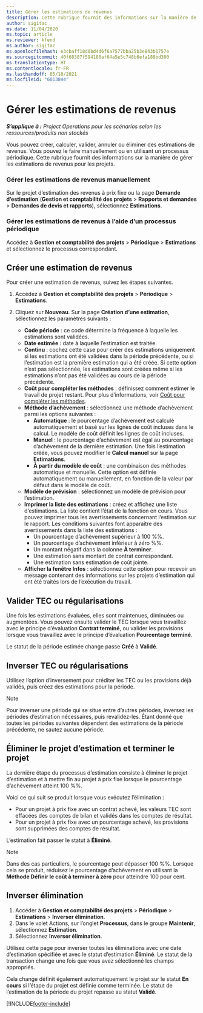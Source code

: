 ```yaml
---
title: Gérer les estimations de revenus
description: Cette rubrique fournit des informations sur la manière de gérer les estimations de revenus pour les projets.
author: sigitac
ms.date: 11/04/2020
ms.topic: article
ms.reviewer: kfend
ms.author: sigitac
ms.openlocfilehash: e3cbaff18d8bd4d6f6a7577bba25b3e843b1757e
ms.sourcegitcommit: 40f68387f594180af64a5e5c748b6efa188bd300
ms.translationtype: HT
ms.contentlocale: fr-FR
ms.lasthandoff: 05/10/2021
ms.locfileid: "6013844"
---
```

# <a name="manage-revenue-estimates"></a>Gérer les estimations de revenus

_**S’applique à :** Project Operations pour les scénarios selon les ressources/produits non stockés_

Vous pouvez créer, calculer, valider, annuler ou éliminer des estimations de revenus. Vous pouvez le faire manuellement ou en utilisant un processus périodique. Cette rubrique fournit des informations sur la manière de gérer les estimations de revenus pour les projets.

### <a name="manage-revenue-estimates-manually"></a>Gérer les estimations de revenus manuellement

Sur le projet d’estimation des revenus à prix fixe ou la page **Demande d’estimation** (**Gestion et comptabilité des projets** > **Rapports et demandes** > **Demandes de devis et rapports**), sélectionnez **Estimations**.

### <a name="manage-revenue-estimates-using-a-periodic-process"></a>Gérer les estimations de revenus à l’aide d’un processus périodique

Accédez à **Gestion et comptabilité des projets** > **Périodique** > **Estimations** et sélectionnez le processus correspondant.

## <a name="create-a-revenue-estimate"></a>Créer une estimation de revenus

Pour créer une estimation de revenus, suivez les étapes suivantes. 

1. Accédez à **Gestion et comptabilité des projets** > **Périodique** > **Estimations**.
2. Cliquez sur **Nouveau**. Sur la page **Création d’une estimation**, sélectionnez les paramètres suivants :

   - **Code période** : ce code détermine la fréquence à laquelle les estimations sont validées.
   - **Date estimée** : date à laquelle l’estimation est traitée.
   - **Continu** : cochez cette case pour créer des estimations uniquement si les estimations ont été validées dans la période précédente, ou si l’estimation est la première estimation qui a été créée. Si cette option n’est pas sélectionnée, les estimations sont créées même si les estimations n’ont pas été validées au cours de la période précédente.
   - **Coût pour compléter les méthodes** : définissez comment estimer le travail de projet restant. Pour plus d’informations, voir [Coût pour compléter les méthodes](cost-complete-methods.md).
   - **Méthode d’achèvement** : sélectionnez une méthode d’achèvement parmi les options suivantes :
     - **Automatique** : le pourcentage d’achèvement est calculé automatiquement et basé sur les lignes de coût incluses dans le calcul. Le modèle de coût définit les lignes de coût incluses.
     - **Manuel** : le pourcentage d’achèvement est égal au pourcentage d’achèvement de la dernière estimation. Une fois l’estimation créée, vous pouvez modifier le **Calcul manuel** sur la page **Estimations**.
     - **À partir du modèle de coût** : une combinaison des méthodes automatique et manuelle. Cette option est définie automatiquement ou manuellement, en fonction de la valeur par défaut dans le modèle de coût.
   - **Modèle de prévision** : sélectionnez un modèle de prévision pour l’estimation.
   - **Imprimer la liste des estimations** : créez et affichez une liste d’estimations. La liste contient l’état de la fonction en cours. Vous pouvez imprimer tous les avertissements concernant l’estimation sur le rapport. Les conditions suivantes font apparaître des avertissements dans la liste des estimations :
     - Un pourcentage d’achèvement supérieur à 100 %%.
     - Un pourcentage d’achèvement inférieur à zéro %%.
     - Un montant négatif dans la colonne **À terminer**.
     - Une estimation sans montant de contrat correspondant.
     - Une estimation sans estimation de coût jointe.
   - **Afficher la fenêtre Infos** : sélectionnez cette option pour recevoir un message contenant des informations sur les projets d’estimation qui ont été traités lors de l’exécution du travail.


## <a name="post-wip-or-accruals"></a>Valider TEC ou régularisations

Une fois les estimations évaluées, elles sont maintenues, diminuées ou augmentées. Vous pouvez ensuite valider le TEC lorsque vous travaillez avec le principe d’évaluation **Contrat terminé**, ou valider les provisions lorsque vous travaillez avec le principe d’évaluation **Pourcentage terminé**.
  
Le statut de la période estimée change passe **Créé** à **Validé**.

## <a name="reverse-wip-or-accruals"></a>Inverser TEC ou régularisations

Utilisez l’option d’inversement pour créditer les TEC ou les provisions déjà validés, puis créez des estimations pour la période.

> [!NOTE]
> Pour inverser une période qui se situe entre d’autres périodes, inversez les périodes d’estimation nécessaires, puis revalidez-les. Étant donné que toutes les périodes suivantes dépendent des estimations de la période précédente, ne sautez aucune période.

## <a name="eliminate-the-estimate-project-and-finish-the-project"></a>Éliminer le projet d’estimation et terminer le projet

La dernière étape du processus d’estimation consiste à éliminer le projet d’estimation et à mettre fin au projet à prix fixe lorsque le pourcentage d’achèvement atteint 100 %%.

Voici ce qui suit se produit lorsque vous exécutez l’élimination :

- Pour un projet à prix fixe avec un contrat achevé, les valeurs TEC sont effacées des comptes de bilan et validés dans les comptes de résultat.
- Pour un projet à prix fixe avec un pourcentage achevé, les provisions sont supprimées des comptes de résultat.

L’estimation fait passer le statut à **Éliminé**.

> [!NOTE]
> Dans des cas particuliers, le pourcentage peut dépasser 100 %%. Lorsque cela se produit, réduisez le pourcentage d’achèvement en utilisant la **Méthode Définir le coût à terminer à zéro** pour atteindre 100 pour cent.

## <a name="reverse-elimination"></a>Inverser élimination

1. Accéder à **Gestion et comptabilité des projets** > **Périodique** > **Estimations** > **Inverser élimination**. 
2. Dans le volet Actions, sur l’onglet **Processus**, dans le groupe **Maintenir**, sélectionnez **Estimation**. 
3. Sélectionnez **Inverser élimination**.

Utilisez cette page pour inverser toutes les éliminations avec une date d’estimation spécifiée et avec le statut d’estimation **Éliminé**. Le statut de la transaction change une fois que vous avez sélectionné les champs appropriés.

Cela change définit également automatiquement le projet sur le statut **En cours** si l’étape du projet est définie comme terminée. Le statut de l’estimation de la période du projet repasse au statut **Validé**.


[!INCLUDE[footer-include](../includes/footer-banner.md)]